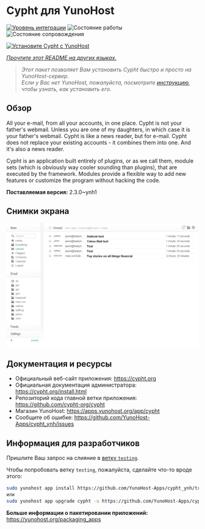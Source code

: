 <!--
Важно: этот README был автоматически сгенерирован <https://github.com/YunoHost/apps/tree/master/tools/readme_generator>
Он НЕ ДОЛЖЕН редактироваться вручную.
-->

# Cypht для YunoHost

[![Уровень интеграции](https://dash.yunohost.org/integration/cypht.svg)](https://ci-apps.yunohost.org/ci/apps/cypht/) ![Состояние работы](https://ci-apps.yunohost.org/ci/badges/cypht.status.svg) ![Состояние сопровождения](https://ci-apps.yunohost.org/ci/badges/cypht.maintain.svg)

[![Установите Cypht с YunoHost](https://install-app.yunohost.org/install-with-yunohost.svg)](https://install-app.yunohost.org/?app=cypht)

*[Прочтите этот README на других языках.](./ALL_README.md)*

> *Этот пакет позволяет Вам установить Cypht быстро и просто на YunoHost-сервер.*  
> *Если у Вас нет YunoHost, пожалуйста, посмотрите [инструкцию](https://yunohost.org/install), чтобы узнать, как установить его.*

## Обзор

All your e-mail, from all your accounts, in one place. Cypht is not your father's webmail. Unless you are one of my daughters, in which case it is your father's webmail. Cypht is like a news reader, but for e-mail. Cypht does not replace your existing accounts - it combines them into one. And it's also a news reader.

Cypht is an application built entirely of plugins, or as we call them, module sets (which is obviously way cooler sounding than plugins), that are executed by the framework. Modules provide a flexible way to add new features or customize the program without hacking the code.


**Поставляемая версия:** 2.3.0~ynh1

## Снимки экрана

![Снимок экрана Cypht](./doc/screenshots/cypht_shot1.png)

## Документация и ресурсы

- Официальный веб-сайт приложения: <https://cypht.org>
- Официальная документация администратора: <https://cypht.org/install.html>
- Репозиторий кода главной ветки приложения: <https://github.com/cypht-org/cypht>
- Магазин YunoHost: <https://apps.yunohost.org/app/cypht>
- Сообщите об ошибке: <https://github.com/YunoHost-Apps/cypht_ynh/issues>

## Информация для разработчиков

Пришлите Ваш запрос на слияние в [ветку `testing`](https://github.com/YunoHost-Apps/cypht_ynh/tree/testing).

Чтобы попробовать ветку `testing`, пожалуйста, сделайте что-то вроде этого:

```bash
sudo yunohost app install https://github.com/YunoHost-Apps/cypht_ynh/tree/testing --debug
или
sudo yunohost app upgrade cypht -u https://github.com/YunoHost-Apps/cypht_ynh/tree/testing --debug
```

**Больше информации о пакетировании приложений:** <https://yunohost.org/packaging_apps>
